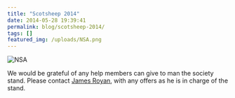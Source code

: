```yaml
---
title: "Scotsheep 2014"
date: 2014-05-28 19:39:41
permalink: blog/scotsheep-2014/
tags: []
featured_img: /uploads/NSA.png
---
```


![NSA](/uploads/NSA.png)

We would be grateful of any help members can give to man the society stand. Please contact [James Royan](mailto:j.royan@sky.com), with any offers as he is in charge of the stand.
